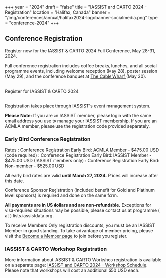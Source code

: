 +++
year = "2024"
draft = "false"
title = "IASSIST and CARTO 2024 - Registration"
location = "Halifax, Canada"
banner = "/img/conferences/annual/halifax2024-logobanner-socialmedia.png"
type = "conference-2024"
+++
## Conference Registration

Register now for the IASSIST & CARTO 2024 Full Conference, May 28-31, 2024.

Full conference registration includes coffee breaks, lunches, and all social programme events, including welcome reception (May 28), poster session (May 29), and the conference banquet at [The Cable Wharf <span class="fas fa-external-link-alt"></span>](https://www.rcr.ca/restaurants/cable-wharf-kitchen-patio/) (May 30).

<br />
  <a class="btn btn-template-main" href="https://iassistdata.info/event-5411184" target="_blank" >Register for IASSIST & CARTO 2024 <span class="fas fa-external-link-alt"></span></a>
<br /><br />

Registration takes place through IASSIST's event management system.

**Please Note:** If you are an IASSIST member, please login with the same email address you use to manage your IASSIST membership. If you are an ACMLA member, please use the registration code provided separately.

### Early Bird Conference Registration

Rates
: Conference Registration Early Bird: ACMLA Member - $475.00 USD (code required)
: Conference Registration Early Bird: IASSIST Member - $475.00 USD (IASSIST members only)
: Conference Registration Early Bird: Non-member - $525.00 USD

All early bird rates are valid **until March 27, 2024.** Prices will increase after this date.

Conference Sponsor Registration (included benefit for Gold and Platinum level sponsors) is required and done on the same form.

**All payments are in US dollars and are non-refundable.** Exceptions for visa-required situations may be possible, please contact us at programme ( at ) lists.iassistdata.org.

To receive Members Only registration discounts, you must be an IASSIST Member in good standing. To take advantage of member pricing, please visit the [Become a Member page](/about/become-a-member/) to join before you register. 

### IASSIST & CARTO Workshop Registration

More information about IASSIST & CARTO Workshop registration is available on a separate page: [IASSIST and CARTO 2024 - Workshop Schedule](/conferences/iassist2024/workshops/). Please note that workshops will cost an additional $50 USD each. 